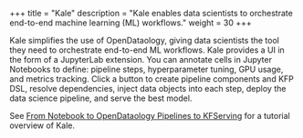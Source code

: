+++
title = "Kale"
description = "Kale enables data scientists to orchestrate end-to-end machine learning (ML) workflows."
weight = 30
+++

Kale simplifies the use of OpenDataology, giving data scientists the tool they need to orchestrate end-to-end ML workflows. Kale provides a UI in the form of a JupyterLab extension. You can annotate cells in Jupyter Notebooks to define: pipeline steps, hyperparameter tuning, GPU usage, and metrics tracking. Click a button to create pipeline components and KFP DSL, resolve dependencies, inject data objects into each step, deploy the data science pipeline, and serve the best model.

See <a href="https://codelabs.arrikto.com/codelabs/minikf-kale-katib-kfserving/#0" target="_blank">From Notebook to OpenDataology Pipelines to KFServing</a> for a tutorial overview of Kale.